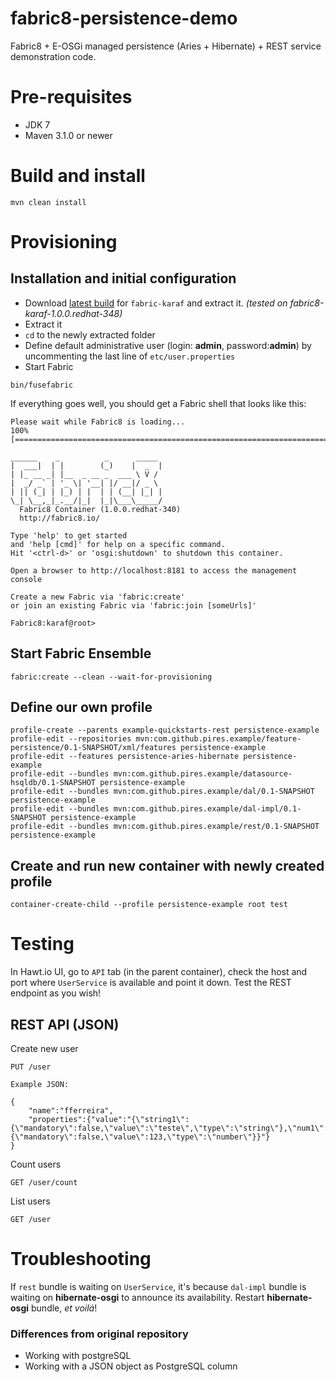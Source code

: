 fabric8-persistence-demo
======================

Fabric8 + E-OSGi managed persistence (Aries + Hibernate) + REST service demonstration code.

# Pre-requisites

* JDK 7
* Maven 3.1.0 or newer

# Build and install

```
mvn clean install
```

# Provisioning

## Installation and initial configuration

* Download [latest build](https://repository.jboss.org/nexus/content/repositories/ea/io/fabric8/fabric8-karaf/) for ```fabric-karaf``` and extract it.
*(tested on fabric8-karaf-1.0.0.redhat-348)*
* Extract it
* ```cd``` to the newly extracted folder
* Define default administrative user (login: **admin**, password:**admin**) by uncommenting the last line of ```etc/user.properties```
* Start Fabric
```no-highlight
bin/fusefabric
```

If everything goes well, you should get a Fabric shell that looks like this:

```
Please wait while Fabric8 is loading...
100% [========================================================================]

______    _          _      _____
|  ___|  | |        (_)    |  _  |
| |_ __ _| |__  _ __ _  ___ \ V /
|  _/ _` | '_ \| '__| |/ __|/ _ \
| || (_| | |_) | |  | | (__| |_| |
\_| \__,_|_.__/|_|  |_|\___\_____/
  Fabric8 Container (1.0.0.redhat-340)
  http://fabric8.io/

Type 'help' to get started
and 'help [cmd]' for help on a specific command.
Hit '<ctrl-d>' or 'osgi:shutdown' to shutdown this container.

Open a browser to http://localhost:8181 to access the management console

Create a new Fabric via 'fabric:create'
or join an existing Fabric via 'fabric:join [someUrls]'

Fabric8:karaf@root>
```

## Start Fabric Ensemble
```
fabric:create --clean --wait-for-provisioning
```

## Define our own profile
```
profile-create --parents example-quickstarts-rest persistence-example
profile-edit --repositories mvn:com.github.pires.example/feature-persistence/0.1-SNAPSHOT/xml/features persistence-example
profile-edit --features persistence-aries-hibernate persistence-example
profile-edit --bundles mvn:com.github.pires.example/datasource-hsqldb/0.1-SNAPSHOT persistence-example
profile-edit --bundles mvn:com.github.pires.example/dal/0.1-SNAPSHOT persistence-example
profile-edit --bundles mvn:com.github.pires.example/dal-impl/0.1-SNAPSHOT persistence-example
profile-edit --bundles mvn:com.github.pires.example/rest/0.1-SNAPSHOT persistence-example
```

## Create and run new container with newly created profile

```
container-create-child --profile persistence-example root test
```

# Testing

In Hawt.io UI, go to ```API``` tab (in the parent container), check the host and port where ```UserService``` is available and point it down. Test the REST endpoint as you wish!

## REST API (JSON)

Create new user
```
PUT /user

Example JSON:

{
    "name":"fferreira",
    "properties":{"value":"{\"string1\":{\"mandatory\":false,\"value\":\"teste\",\"type\":\"string\"},\"num1\":{\"mandatory\":false,\"value\":123,\"type\":\"number\"}}"}
}

```

Count users
```
GET /user/count
```

List users
```
GET /user
```

# Troubleshooting

If ```rest``` bundle is waiting on ```UserService```, it's because ```dal-impl``` bundle is waiting on **hibernate-osgi** to announce its availability. Restart **hibernate-osgi** bundle, *et voilá*!

### Differences from original repository
- Working with postgreSQL
- Working with a JSON object as PostgreSQL column
